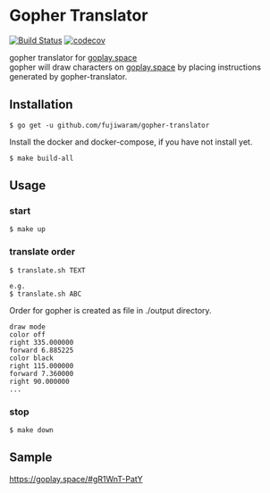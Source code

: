 # Gopher Translator
[![Build Status](https://travis-ci.org/fujiwaram/gopher-translator.svg?branch=master)](https://travis-ci.org/golang/lint)
[![codecov](https://codecov.io/gh/fujiwaram/gopher-translator/branch/master/graph/badge.svg)](https://codecov.io/gh/fujiwaram/gopher-translator)

gopher translator for [goplay.space](https://goplay.space/)  
gopher will draw characters on [goplay.space](https://goplay.space/) by placing instructions generated by gopher-translator.

## Installation

```
$ go get -u github.com/fujiwaram/gopher-translator
```

Install the docker and docker-compose, if you have not install yet.

```
$ make build-all
```

## Usage

### start
```
$ make up
```

### translate order
```
$ translate.sh TEXT

e.g. 
$ translate.sh ABC
```

Order for gopher is created as file in ./output directory.
```
draw mode
color off
right 335.000000
forward 6.885225
color black
right 115.000000
forward 7.360000
right 90.000000
...
```

### stop
```
$ make down
```

## Sample
https://goplay.space/#gR1WnT-PatY